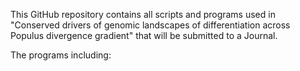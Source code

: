 This GitHub repository contains all scripts and programs used in "Conserved drivers of genomic landscapes of differentiation 
across Populus divergence gradient" that will be submitted to a Journal.

The programs including:
